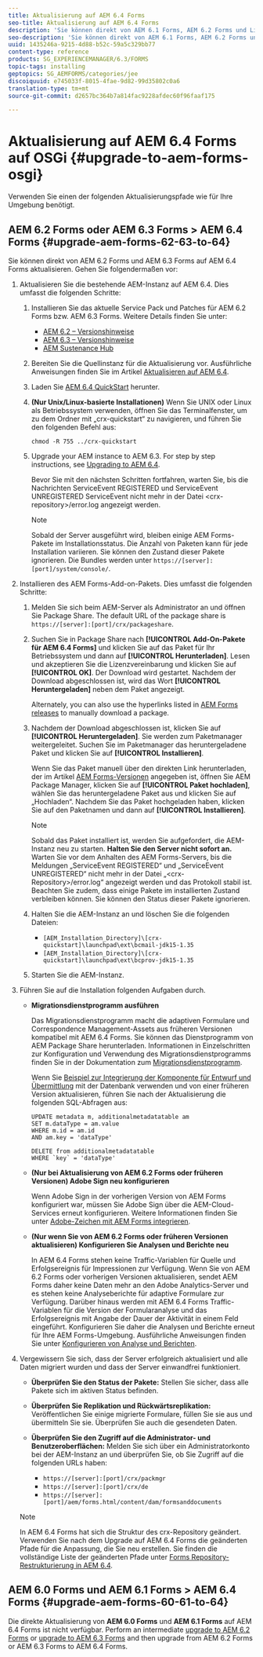 ```yaml
---
title: Aktualisierung auf AEM 6.4 Forms
seo-title: Aktualisierung auf AEM 6.4 Forms
description: 'Sie können direkt von AEM 6.1 Forms, AEM 6.2 Forms und LiveCycle ES4 SP1 auf AEM 6.3 Forms aktualisieren. '
seo-description: 'Sie können direkt von AEM 6.1 Forms, AEM 6.2 Forms und LiveCycle ES4 SP1 auf AEM 6.3 Forms aktualisieren. '
uuid: 1435246a-9215-4d88-b52c-59a5c329bb77
content-type: reference
products: SG_EXPERIENCEMANAGER/6.3/FORMS
topic-tags: installing
geptopics: SG_AEMFORMS/categories/jee
discoiquuid: e745033f-8015-4fae-9d82-99d35802c0a6
translation-type: tm+mt
source-git-commit: d2657bc364b7a814fac9228afdec60f96faaf175

---
```



# Aktualisierung auf AEM 6.4 Forms auf OSGi {#upgrade-to-aem-forms-osgi}

Verwenden Sie einen der folgenden Aktualisierungspfade wie für Ihre Umgebung benötigt.

## AEM 6.2 Forms oder AEM 6.3 Forms > AEM 6.4 Forms {#upgrade-aem-forms-62-63-to-64}

Sie können direkt von AEM 6.2 Forms und AEM 6.3 Forms auf AEM 6.4 Forms aktualisieren. Gehen Sie folgendermaßen vor:

1. Aktualisieren Sie die bestehende AEM-Instanz auf AEM 6.4. Dies umfasst die folgenden Schritte:

   1. Installieren Sie das aktuelle Service Pack und Patches für AEM 6.2 Forms bzw. AEM 6.3 Forms. Weitere Details finden Sie unter:

      * [AEM 6.2 – Versionshinweise](https://helpx.adobe.com/experience-manager/6-2/release-notes.html)
      * [AEM 6.3 – Versionshinweise](https://helpx.adobe.com/experience-manager/6-3/release-notes.html)
      * [AEM Sustenance Hub](https://helpx.adobe.com/experience-manager/aem-releases-updates.html)
   1. Bereiten Sie die Quellinstanz für die Aktualisierung vor. Ausführliche Anweisungen finden Sie im Artikel [Aktualisieren auf AEM 6.4](/help/sites-deploying/upgrade.md#preparing%20the%20source%20instance).
   1. Laden Sie [AEM 6.4 QuickStart](/help/sites-deploying/deploy.md#getting%20the%20software) herunter.
   1. **(Nur Unix/Linux-basierte Installationen)** Wenn Sie UNIX oder Linux als Betriebssystem verwenden, öffnen Sie das Terminalfenster, um zu dem Ordner mit „crx-quickstart“ zu navigieren, und führen Sie den folgenden Befehl aus:

      `chmod -R 755 ../crx-quickstart`

   1. Upgrade your AEM instance to AEM 6.3. For step by step instructions, see [Upgrading to AEM 6.4](/help/sites-deploying/upgrade.md).

      Bevor Sie mit den nächsten Schritten fortfahren, warten Sie, bis die Nachrichten ServiceEvent REGISTERED und ServiceEvent UNREGISTERED ServiceEvent nicht mehr in der Datei &lt;crx-repository>/error.log angezeigt werden.

      >[!NOTE]
      >
      >Sobald der Server ausgeführt wird, bleiben einige AEM Forms-Pakete im Installationsstatus. Die Anzahl von Paketen kann für jede Installation variieren. Sie können den Zustand dieser Pakete ignorieren. Die Bundles werden unter `https://[server]:[port]/system/console/`.


1. Installieren des AEM Forms-Add-on-Pakets. Dies umfasst die folgenden Schritte:

   1. Melden Sie sich beim AEM-Server als Administrator an und öffnen Sie Package Share. The default URL of the package share is `https://[server]:[port]/crx/packageshare`.
   1. Suchen Sie in Package Share nach **[!UICONTROL Add-On-Pakete für AEM 6.4 Forms]** und klicken Sie auf das Paket für Ihr Betriebssystem und dann auf **[!UICONTROL Herunterladen]**. Lesen und akzeptieren Sie die Lizenzvereinbarung und klicken Sie auf **[!UICONTROL OK]**. Der Download wird gestartet. Nachdem der Download abgeschlossen ist, wird das Wort **[!UICONTROL Heruntergeladen]** neben dem Paket angezeigt.

      Alternately, you can also use the hyperlinks listed in [AEM Forms releases](https://helpx.adobe.com/aem-forms/kb/aem-forms-releases.html) to manually download a package.

   1. Nachdem der Download abgeschlossen ist, klicken Sie auf **[!UICONTROL Heruntergeladen]**. Sie werden zum Paketmanager weitergeleitet. Suchen Sie im Paketmanager das heruntergeladene Paket und klicken Sie auf **[!UICONTROL Installieren]**.

      Wenn Sie das Paket manuell über den direkten Link herunterladen, der im Artikel [AEM Forms-Versionen](https://helpx.adobe.com/aem-forms/kb/aem-forms-releases.html) angegeben ist, öffnen Sie AEM Package Manager, klicken Sie auf **[!UICONTROL Paket hochladen]**, wählen Sie das heruntergeladene Paket aus und klicken Sie auf „Hochladen“. Nachdem Sie das Paket hochgeladen haben, klicken Sie auf den Paketnamen und dann auf **[!UICONTROL Installieren]**.

      >[!NOTE]
      >
      >Sobald das Paket installiert ist, werden Sie aufgefordert, die AEM-Instanz neu zu starten. **Halten Sie den Server nicht sofort an.** Warten Sie vor dem Anhalten des AEM Forms-Servers, bis die Meldungen „ServiceEvent REGISTERED“ und „ServiceEvent UNREGISTERED“ nicht mehr in der Datei „&lt;crx-Repository>/error.log“ angezeigt werden und das Protokoll stabil ist. Beachten Sie zudem, dass einige Pakete im installierten Zustand verbleiben können. Sie können den Status dieser Pakete ignorieren.

   1. Halten Sie die AEM-Instanz an und löschen Sie die folgenden Dateien:

      * `[AEM_Installation_Directory]\[crx-quickstart]\launchpad\ext\bcmail-jdk15-1.35`
      * `[AEM_Installation_Directory]\[crx-quickstart]\launchpad\ext\bcprov-jdk15-1.35`
   1. Starten Sie die AEM-Instanz.


1. Führen Sie auf die Installation folgenden Aufgaben durch.

   * **Migrationsdienstprogramm ausführen**

      Das Migrationsdienstprogramm macht die adaptiven Formulare und Correspondence Management-Assets aus früheren Versionen kompatibel mit AEM 6.4 Forms. Sie können das Dienstprogramm von AEM Package Share herunterladen. Informationen in Einzelschritten zur Konfiguration und Verwendung des Migrationsdienstprogramms finden Sie in der Dokumentation zum [Migrationsdienstprogramm](/help/forms/using/migration-utility.md).

      Wenn Sie [Beispiel zur Integrierung der Komponente für Entwurf und Übermittlung](https://helpx.adobe.com/experience-manager/6-3/forms/using/integrate-draft-submission-database.html) mit der Datenbank verwenden und von einer früheren Version aktualisieren, führen Sie nach der Aktualisierung die folgenden SQL-Abfragen aus:

      ```
      UPDATE metadata m, additionalmetadatatable am
      SET m.dataType = am.value
      WHERE m.id = am.id
      AND am.key = 'dataType'
      ```

      ```
      DELETE from additionalmetadatatable
      WHERE `key` = 'dataType'
      ```

   * **(Nur bei Aktualisierung von AEM 6.2 Forms oder früheren Versionen) Adobe Sign neu konfigurieren**

      Wenn Adobe Sign in der vorherigen Version von AEM Forms konfiguriert war, müssen Sie Adobe Sign über die AEM-Cloud-Services erneut konfigurieren. Weitere Informationen finden Sie unter [Adobe-Zeichen mit AEM Forms integrieren](/help/forms/using/adobe-sign-integration-adaptive-forms.md).

   * **(Nur wenn Sie von AEM 6.2 Forms oder früheren Versionen aktualisieren) Konfigurieren Sie Analysen und Berichte neu**

      In AEM 6.4 Forms stehen keine Traffic-Variablen für Quelle und Erfolgsereignis für Impressionen zur Verfügung. Wenn Sie von AEM 6.2 Forms oder vorherigen Versionen aktualisieren, sendet AEM Forms daher keine Daten mehr an den Adobe Analytics-Server und es stehen keine Analyseberichte für adaptive Formulare zur Verfügung. Darüber hinaus werden mit AEM 6.4 Forms Traffic-Variablen für die Version der Formularanalyse und das Erfolgsereignis mit Angabe der Dauer der Aktivität in einem Feld eingeführt. Konfigurieren Sie daher die Analysen und Berichte erneut für Ihre AEM Forms-Umgebung. Ausführliche Anweisungen finden Sie unter [Konfigurieren von Analyse und Berichten](/help/forms/using/configure-analytics-forms-documents.md).

1. Vergewissern Sie sich, dass der Server erfolgreich aktualisiert und alle Daten migriert wurden und dass der Server einwandfrei funktioniert.

   * **Überprüfen Sie den Status der Pakete:** Stellen Sie sicher, dass alle Pakete sich im aktiven Status befinden.
   * **Überprüfen Sie Replikation und Rückwärtsreplikation:** Veröffentlichen Sie einige migrierte Formulare, füllen Sie sie aus und übermitteln Sie sie. Überprüfen Sie auch die gesendeten Daten.
   * **Überprüfen Sie den Zugriff auf die Administrator- und Benutzeroberflächen:** Melden Sie sich über ein Administratorkonto bei der AEM-Instanz an und überprüfen Sie, ob Sie Zugriff auf die folgenden URLs haben:

      * `https://[server]:[port]/crx/packmgr`
      * `https://[server]:[port]/crx/de`
      * `https://[server]:[port]/aem/forms.html/content/dam/formsanddocuments`
   >[!NOTE]
   In AEM 6.4 Forms hat sich die Struktur des crx-Repository geändert. Verwenden Sie nach dem Upgrade auf AEM 6.4 Forms die geänderten Pfade für die Anpassung, die Sie neu erstellen. Sie finden die vollständige Liste der geänderten Pfade unter [Forms Repository-Restrukturierung in AEM 6.4](/help/sites-deploying/forms-repository-restructuring-in-aem-6-4.md).

## AEM 6.0 Forms und AEM 6.1 Forms > AEM 6.4 Forms {#upgrade-aem-forms-60-61-to-64}

Die direkte Aktualisierung von **AEM 6.0 Forms** und **AEM 6.1 Forms** auf AEM 6.4 Forms ist nicht verfügbar.  Perform an intermediate [upgrade to AEM 6.2 Forms](/help/forms/using/upgrade.md) or [upgrade to AEM 6.3 Forms](/help/forms/using/upgrade.md) and then upgrade from AEM 6.2 Forms or AEM 6.3 Forms to AEM 6.4 Forms.
